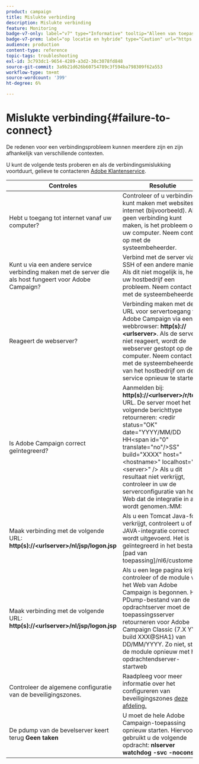 ```yaml
---
product: campaign
title: Mislukte verbinding
description: Mislukte verbinding
feature: Monitoring
badge-v7-only: label="v7" type="Informative" tooltip="Alleen van toepassing op Campaign Classic v7"
badge-v7-prem: label="op locatie en hybride" type="Caution" url="https://experienceleague.adobe.com/docs/campaign-classic/using/installing-campaign-classic/architecture-and-hosting-models/hosting-models-lp/hosting-models.html?lang=nl" tooltip="Alleen van toepassing op on-premise en hybride implementaties"
audience: production
content-type: reference
topic-tags: troubleshooting
exl-id: 3c793dc1-9654-4289-a3d2-30c3078fd848
source-git-commit: 3a9b21d626b60754789c3f594ba798309f62a553
workflow-type: tm+mt
source-wordcount: '399'
ht-degree: 6%

---
```


# Mislukte verbinding{#failure-to-connect}



De redenen voor een verbindingsprobleem kunnen meerdere zijn en zijn afhankelijk van verschillende contexten.

U kunt de volgende tests proberen en als de verbindingsmislukking voortduurt, gelieve te contacteren [Adobe Klantenservice](https://helpx.adobe.com/nl/enterprise/admin-guide.html/enterprise/using/support-for-experience-cloud.ug.html).



<table> 
<thead> 
<tr> 
<th>Controles<br /> </th> 
<th>Resolutie<br /> </th> 
</tr> 
</thead> 
<tbody> 
<tr> 
<td>Hebt u toegang tot internet vanaf uw computer?</td> 
<td>Controleer of u verbinding kunt maken met websites op internet (bijvoorbeeld). Als u geen verbinding kunt maken, is het probleem op uw computer. Neem contact op met de systeembeheerder.</td>
</tr>
<tr> 
<td>Kunt u via een andere service verbinding maken met de server die als host fungeert voor Adobe Campaign?</td> 
<td>Verbind met de server via SSH of een andere manier. Als dit niet mogelijk is, heeft uw hostbedrijf een probleem. Neem contact op met de systeembeheerder.</td>
</tr>
<tr> 
<td>Reageert de webserver?</td> 
<td>Verbinding maken met de URL voor servertoegang van Adobe Campaign via een webbrowser: <b>http(s):// &lt;urlserver&gt;</b>. Als de server niet reageert, wordt de webserver gestopt op de computer. Neem contact op met de systeembeheerder van het hostbedrijf om de service opnieuw te starten.</td>
</tr>
<tr> 
<td>Is Adobe Campaign correct geïntegreerd?</td> 
<td>Aanmelden bij: <b>http(s)://&lt;urlserver&gt;/r/test</b> URL. De server moet het volgende berichttype retourneren: &lt;redir status="OK" date="YYYY/MM/DD HH&lt;span id="0" translate="no"/&gt;SS" build="XXXX" host="&lt;hostname&gt;" localhost="&lt;server&gt;" /&gt;
Als u dit resultaat niet verkrijgt, controleer in uw de serverconfiguratie van het Web dat de integratie in acht wordt genomen.:MM:</td>
</tr>
<tr> 
<td>Maak verbinding met de volgende URL: <b>http(s)://&lt;urlserver&gt;/nl/jsp/logon.jsp</b></td>
<td>Als u een Tomcat Java-fout verkrijgt, controleert u of de JAVA-integratie correct wordt uitgevoerd. Het is geïntegreerd in het bestand [pad van toepassing]/nl6/customer.sh</td>
</tr>
<tr> 
<td>Maak verbinding met de volgende URL: <b>http(s)://&lt;urlserver&gt;/nl/jsp/logon.jsp</b></td>
<td>Als u een lege pagina krijgt, controleer of de module van het Web van Adobe Campaign is begonnen. Het PDump-bestand van de opdrachtserver moet de toepassingsserver retourneren voor Adobe Campaign Classic (7.X YY.R build XXX@SHA1) van DD/MM/YYYY. Zo niet, start de module opnieuw met het opdrachtendserver-startweb</td>
</tr>
<tr>
<td>Controleer de algemene configuratie van de beveiligingszones.</td>
<td>Raadpleeg voor meer informatie over het configureren van beveiligingszones <a href="https://experienceleague.adobe.com/docs/campaign-classic/using/installing-campaign-classic/additional-configurations/configuring-campaign-server.html#configuring-campaign-server"/>deze afdeling.</a></td>
</tr>
<tr>
<td>De pdump van de bevelserver keert terug <b>Geen taken</b></td>
<td>U moet de hele Adobe Campaign-toepassing opnieuw starten. Hiervoor gebruikt u de volgende opdracht: <b>nlserver watchdog -svc -noconsole</b></td>
</tr>
</tbody> 
</table>
